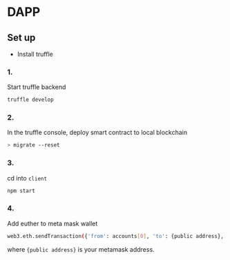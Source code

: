 # DAPP

## Set up

- Install truffle

### 1.

Start truffle backend

```bash
truffle develop
```

### 2.

In the truffle console, deploy smart contract to local blockchain

```bash
> migrate --reset
```

### 3.

cd into `client`

```bash
npm start
```

### 4.

Add euther to meta mask wallet

```bash
web3.eth.sendTransaction({'from': accounts[0], 'to': {public address}, 'value': web3.utils.toWei('3', 'ether')})
```

where `{public address}` is your metamask address.

